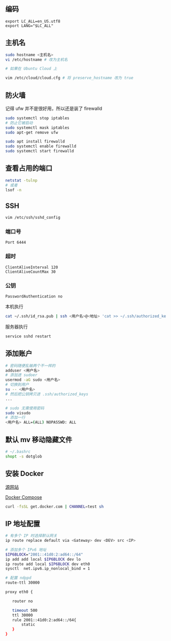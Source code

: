 ## 编码

```
export LC_ALL=en_US.utf8
export LANG="$LC_ALL"
```

## 主机名

```bash
sudo hostname <主机名>
vi /etc/hostname # 改为主机名

# 如果在 Ubuntu Cloud 上

vim /etc/cloud/cloud.cfg # 将 preserve_hostname 改为 true
```

## 防火墙

记得 ufw 并不是很好用，所以还是装了 firewalld

```bash
sudo systemctl stop iptables
# 防止它被启动
sudo systemctl mask iptables
sudo apt-get remove ufw
```

```bash
sudo apt install firewalld
sudo systemctl enable firewalld
sudo systemctl start firewalld
```

## 查看占用的端口

```bash
netstat -tulnp
# 或者
lsof -n
```

## SSH

```bash
vim /etc/ssh/sshd_config
```

### 端口号

```
Port 6444
```

### 超时

```
ClientAliveInterval 120
ClientAliveCountMax 30
```

### 公钥

```
PasswordAuthentication no
```

本机执行

```bash
cat ~/.ssh/id_rsa.pub | ssh <用户名>@<地址> 'cat >> ~/.ssh/authorized_keys'
```

服务器执行

```bash
service sshd restart
```

## 添加账户

```bash
# 密码随便乱输两个不一样的
adduser <用户名>
# 添加进 sudoer
usermod -aG sudo <用户名>
# 切换到用户
su -- <用户名>
# 然后把公钥拷贝进 .ssh/authorized_keys
...

# sudo 无需使用密码
sudo visudo
# 添加一行
<用户名> ALL=(ALL) NOPASSWD: ALL
```

## 默认 mv 移动隐藏文件

```bash
# ~/.bashrc
shopt -s dotglob
```

## 安装 Docker

[源网站](https://docs.docker.com/install/linux/docker-ce/ubuntu/#install-docker-ce-1)

[Docker Compose](https://github.com/docker/compose/releases)

```bash
curl -fsSL get.docker.com | CHANNEL=test sh
```

## IP 地址配置

```bash
# 有多个 IP 时选择默认网关
ip route replace default via <Gateway> dev <DEV> src <IP>

# 添加多个 IPv6 地址
$IP6BLOCK="2001::41d0:2:ad64::/64"
ip add add local $IP6BLOCK dev lo
ip route add local $IP6BLOCK dev eth0
sysctl  net.ipv6.ip_nonlocal_bind = 1

# 配置 ndppd
route-ttl 30000

proxy eth0 {

   router no

   timeout 500
   ttl 30000
   rule 2001::41d0:2:ad64::/64{
       static
   }
}
```